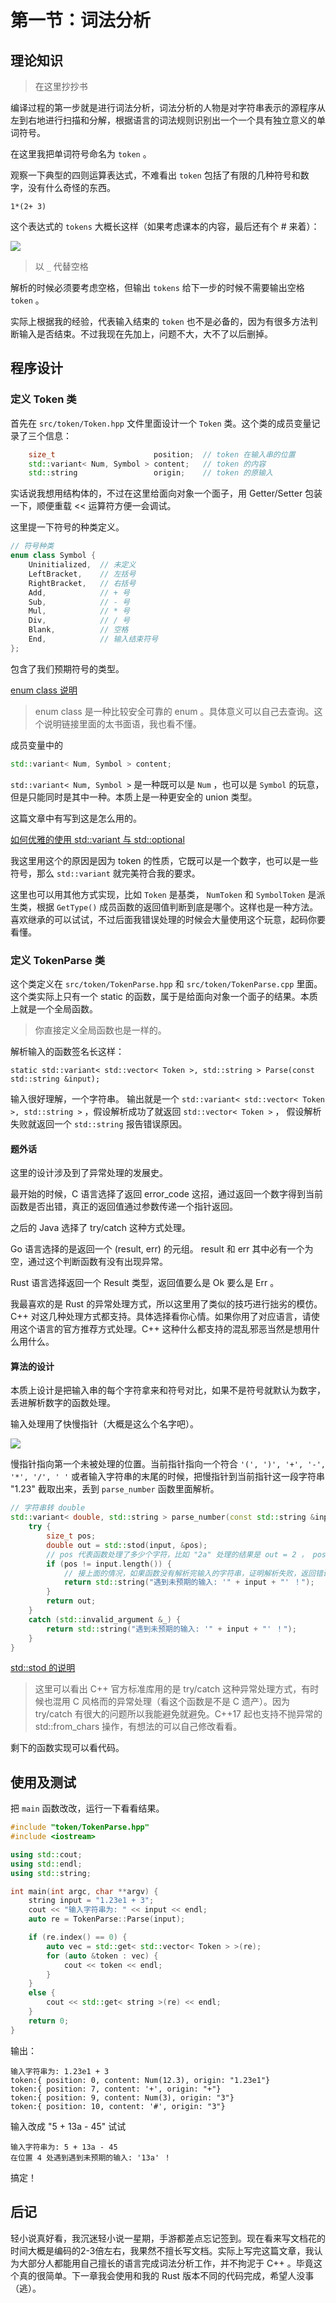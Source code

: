 # 第一节：词法分析

## 理论知识

> 在这里抄抄书

编译过程的第一步就是进行词法分析，词法分析的人物是对字符串表示的源程序从左到右地进行扫描和分解，根据语言的词法规则识别出一个一个具有独立意义的单词符号。

在这里我把单词符号命名为 `token` 。

观察一下典型的四则运算表达式，不难看出 `token` 包括了有限的几种符号和数字，没有什么奇怪的东西。

```
1*(2+ 3)
```

这个表达式的 `tokens` 大概长这样（如果考虑课本的内容，最后还有个 # 来着）：

![](./image/ch1_01.png)

> 以 `_` 代替空格

解析的时候必须要考虑空格，但输出 `tokens` 给下一步的时候不需要输出空格 `token` 。

实际上根据我的经验，代表输入结束的 `token` 也不是必备的，因为有很多方法判断输入是否结束。不过我现在先加上，问题不大，大不了以后删掉。

## 程序设计

### 定义 Token 类

首先在 `src/token/Token.hpp` 文件里面设计一个 `Token` 类。这个类的成员变量记录了三个信息：

```c++
    size_t                      position;  // token 在输入串的位置
    std::variant< Num, Symbol > content;   // token 的内容
    std::string                 origin;    // token 的原输入
```

实话说我想用结构体的，不过在这里给面向对象一个面子，用 Getter/Setter 包装一下，顺便重载 << 运算符方便一会调试。

这里提一下符号的种类定义。
```c++
// 符号种类
enum class Symbol {
    Uninitialized,  // 未定义
    LeftBracket,    // 左括号
    RightBracket,   // 右括号
    Add,            // + 号
    Sub,            // - 号
    Mul,            // * 号
    Div,            // / 号
    Blank,          // 空格
    End,            // 输入结束符号
};
```
包含了我们预期符号的类型。

[enum class 说明](https://zh.cppreference.com/w/cpp/language/enum)

> enum class 是一种比较安全可靠的 enum 。具体意义可以自己去查询。这个说明链接里面的太书面语，我也看不懂。

成员变量中的 
```c++
std::variant< Num, Symbol > content;
```

`std::variant< Num, Symbol >` 是一种既可以是 `Num` ，也可以是 `Symbol` 的玩意，但是只能同时是其中一种。本质上是一种更安全的 union 类型。

这篇文章中有写到这是怎么用的。

[如何优雅的使用 std::variant 与 std::optional](https://zhuanlan.zhihu.com/p/366537214)

我这里用这个的原因是因为 token 的性质，它既可以是一个数字，也可以是一些符号，那么 `std::variant` 就完美符合我的要求。

这里也可以用其他方式实现，比如 `Token` 是基类， `NumToken` 和 `SymbolToken` 是派生类，根据 `GetType()` 成员函数的返回值判断到底是哪个。这样也是一种方法。喜欢继承的可以试试，不过后面我错误处理的时候会大量使用这个玩意，起码你要看懂。

### 定义 TokenParse 类

这个类定义在 `src/token/TokenParse.hpp` 和 `src/token/TokenParse.cpp` 里面。这个类实际上只有一个 static 的函数，属于是给面向对象一个面子的结果。本质上就是一个全局函数。

> 你直接定义全局函数也是一样的。

解析输入的函数签名长这样：

```
static std::variant< std::vector< Token >, std::string > Parse(const std::string &input);
```

输入很好理解，一个字符串。
输出就是一个 `std::variant< std::vector< Token >, std::string >` ，假设解析成功了就返回 `std::vector< Token >` ， 假设解析失败就返回一个 `std::string` 报告错误原因。

#### 题外话

这里的设计涉及到了异常处理的发展史。

最开始的时候，C 语言选择了返回 error_code 这招，通过返回一个数字得到当前函数是否出错，真正的返回值通过参数传递一个指针返回。

之后的 Java 选择了 try/catch 这种方式处理。

Go 语言选择的是返回一个 (result, err) 的元组。 result 和 err 其中必有一个为空，通过这个判断函数有没有出现异常。

Rust 语言选择返回一个 Result 类型，返回值要么是 Ok 要么是 Err 。

我最喜欢的是 Rust 的异常处理方式，所以这里用了类似的技巧进行拙劣的模仿。C++ 对这几种处理方式都支持。具体选择看你心情。如果你用了对应语言，请使用这个语言的官方推荐方式处理。C++ 这种什么都支持的混乱邪恶当然是想用什么用什么。

#### 算法的设计

本质上设计是把输入串的每个字符拿来和符号对比，如果不是符号就默认为数字，丢进解析数字的函数处理。

输入处理用了快慢指针（大概是这么个名字吧）。

![](./image/ch1_02.png)

慢指针指向第一个未被处理的位置。当前指针指向一个符合 `'(', ')', '+', '-', '*', '/', ' '` 或者输入字符串的末尾的时候，把慢指针到当前指针这一段字符串 "1.23" 截取出来，丢到 `parse_number` 函数里面解析。

```c++
// 字符串转 double
std::variant< double, std::string > parse_number(const std::string &input) {
    try {
        size_t pos;
        double out = std::stod(input, &pos);
        // pos 代表函数处理了多少个字符，比如 "2a" 处理的结果是 out = 2 ， pos = 1
        if (pos != input.length()) {
            // 接上面的情况，如果函数没有解析完输入的字符串，证明解析失败，返回错误。
            return std::string("遇到未预期的输入: '" + input + "' ！");
        }
        return out;
    }
    catch (std::invalid_argument &_) {
        return std::string("遇到未预期的输入: '" + input + "' ！");
    }
}
```

[std::stod 的说明](https://zh.cppreference.com/w/cpp/string/basic_string/stof)

> 这里可以看出 C++ 官方标准库用的是 try/catch 这种异常处理方式，有时候也混用 C 风格而的异常处理（看这个函数是不是 C 遗产）。因为 try/catch 有很大的问题所以我能避免就避免。C++17 起也支持不抛异常的 std::from_chars 操作，有想法的可以自己修改看看。

剩下的函数实现可以看代码。

## 使用及测试

把 `main` 函数改改，运行一下看看结果。

```c++ 
#include "token/TokenParse.hpp"
#include <iostream>

using std::cout;
using std::endl;
using std::string;

int main(int argc, char **argv) {
    string input = "1.23e1 + 3";
    cout << "输入字符串为: " << input << endl;
    auto re = TokenParse::Parse(input);

    if (re.index() == 0) {
        auto vec = std::get< std::vector< Token > >(re);
        for (auto &token : vec) {
            cout << token << endl;
        }
    }
    else {
        cout << std::get< string >(re) << endl;
    }
    return 0;
}

```

输出：

```
输入字符串为: 1.23e1 + 3
token:{ position: 0, content: Num(12.3), origin: "1.23e1"}
token:{ position: 7, content: '+', origin: "+"}
token:{ position: 9, content: Num(3), origin: "3"}
token:{ position: 10, content: '#', origin: "3"}
```

输入改成 "5 + 13a - 45" 试试

```
输入字符串为: 5 + 13a - 45
在位置 4 处遇到遇到未预期的输入: '13a' ！
```

搞定！

## 后记

轻小说真好看，我沉迷轻小说一星期，手游都差点忘记签到。现在看来写文档花的时间大概是编码的2-3倍左右，我果然不擅长写文档。实际上写完这篇文章，我认为大部分人都能用自己擅长的语言完成词法分析工作，并不拘泥于 C++ 。毕竟这个真的很简单。下一章我会使用和我的 Rust 版本不同的代码完成，希望人没事（逃）。


